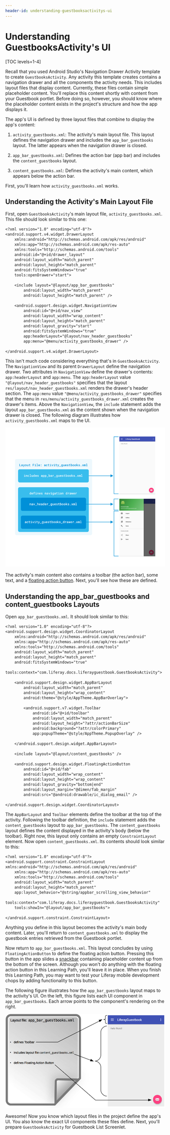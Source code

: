 ```yaml
---
header-id: understanding-guestbooksactivitys-ui
---
```


# Understanding GuestbooksActivity's UI

[TOC levels=1-4]

Recall that you used Android Studio's Navigation Drawer Activity template to 
create `GuestbooksActivity`. Any activity this template creates contains a 
navigation drawer and all the components the activity needs. This includes 
layout files that display content. Currently, these files contain simple 
placeholder content. You'll replace this content shortly with content from your 
Guestbook portlet. Before doing so, however, you should know where the 
placeholder content exists in the project's structure and how the app displays 
it. 

The app's UI is defined by three layout files that combine to display the app's 
content: 

1. `activity_guestbooks.xml`: The activity's main layout file. This layout 
   defines the navigation drawer and includes the `app_bar_guestbooks` layout. 
   The latter appears when the navigation drawer is closed. 

2. `app_bar_guestbooks.xml`: Defines the action bar (app bar) and includes the 
   `content_guestbooks` layout. 

3. `content_guestbooks.xml`: Defines the activity's main content, which appears 
   below the action bar. 

First, you'll learn how `activity_guestbooks.xml` works. 

## Understanding the Activity's Main Layout File

First, open `GuestbooksActivity`'s main layout file, `activity_guestbooks.xml`. 
This file should look similar to this one: 

    <?xml version="1.0" encoding="utf-8"?>
    <android.support.v4.widget.DrawerLayout 
        xmlns:android="http://schemas.android.com/apk/res/android"
        xmlns:app="http://schemas.android.com/apk/res-auto"
        xmlns:tools="http://schemas.android.com/tools" 
        android:id="@+id/drawer_layout"
        android:layout_width="match_parent" 
        android:layout_height="match_parent"
        android:fitsSystemWindows="true" 
        tools:openDrawer="start">

        <include layout="@layout/app_bar_guestbooks" 
            android:layout_width="match_parent"
            android:layout_height="match_parent" />

        <android.support.design.widget.NavigationView 
            android:id="@+id/nav_view"
            android:layout_width="wrap_content" 
            android:layout_height="match_parent"
            android:layout_gravity="start" 
            android:fitsSystemWindows="true"
            app:headerLayout="@layout/nav_header_guestbooks" 
            app:menu="@menu/activity_guestbooks_drawer" />

    </android.support.v4.widget.DrawerLayout>

This isn't much code considering everything that's in `GuestbooksActivity`. The 
`NavigationView` and its parent `DrawerLayout` define the navigation drawer. Two 
attributes in `NavigationView` define the drawer's contents: `app:headerLayout` 
and `app:menu`. The `app:headerLayout` value `"@layout/nav_header_guestbooks"` 
specifies that the layout `res/layout/nav_header_guestbooks.xml` renders the 
drawer's header section. The `app:menu` value 
`"@menu/activity_guestbooks_drawer"` specifies that the menu in 
`res/menu/activity_guestbooks_drawer.xml` creates the drawer's items. Above the 
`NavigationView`, the `include` statement adds the layout 
`app_bar_guestbooks.xml` as the content shown when the navigation drawer is 
closed. The following diagram illustrates how `activity_guestbooks.xml` maps to 
the UI. 

![Figure 1: The `activity_guestbooks.xml` layout defines the app's main UI components.](../../../images/android-activity-guestbooks.png)

The activity's main content also contains a toolbar (the action bar), some text, 
and a 
[floating action button](https://www.google.com/design/spec/components/buttons-floating-action-button.html). 
Next, you'll see how these are defined. 

## Understanding the app_bar_guestbooks and content_guestbooks Layouts

Open `app_bar_guestbooks.xml`. It should look similar to this: 

    <?xml version="1.0" encoding="utf-8"?>
    <android.support.design.widget.CoordinatorLayout
        xmlns:android="http://schemas.android.com/apk/res/android"
        xmlns:app="http://schemas.android.com/apk/res-auto"
        xmlns:tools="http://schemas.android.com/tools" 
        android:layout_width="match_parent"
        android:layout_height="match_parent" 
        android:fitsSystemWindows="true"
        tools:context="com.liferay.docs.liferayguestbook.GuestbooksActivity">

        <android.support.design.widget.AppBarLayout
            android:layout_width="match_parent"
            android:layout_height="wrap_content"
            android:theme="@style/AppTheme.AppBarOverlay">

            <android.support.v7.widget.Toolbar 
                android:id="@+id/toolbar"
                android:layout_width="match_parent" 
                android:layout_height="?attr/actionBarSize"
                android:background="?attr/colorPrimary" 
                app:popupTheme="@style/AppTheme.PopupOverlay" />

        </android.support.design.widget.AppBarLayout>

        <include layout="@layout/content_guestbooks" />

        <android.support.design.widget.FloatingActionButton 
            android:id="@+id/fab"
            android:layout_width="wrap_content" 
            android:layout_height="wrap_content"
            android:layout_gravity="bottom|end" 
            android:layout_margin="@dimen/fab_margin"
            android:src="@android:drawable/ic_dialog_email" />

    </android.support.design.widget.CoordinatorLayout>

The `AppBarLayout` and `Toolbar` elements define the toolbar at the top of the 
activity. Following the toolbar definition, the `include` statement adds the 
`content_guestbooks` layout to `app_bar_guestbooks`. The `content_guestbooks` 
layout defines the content displayed in the activity's body (below the toolbar). 
Right now, this layout only contains an empty `ConstraintLayout` element. Now 
open `content_guestbooks.xml`. Its contents should look similar to this: 

    <?xml version="1.0" encoding="utf-8"?>
    <android.support.constraint.ConstraintLayout xmlns:android="http://schemas.android.com/apk/res/android"
        xmlns:app="http://schemas.android.com/apk/res-auto"
        xmlns:tools="http://schemas.android.com/tools"
        android:layout_width="match_parent"
        android:layout_height="match_parent"
        app:layout_behavior="@string/appbar_scrolling_view_behavior"
        tools:context="com.liferay.docs.liferayguestbook.GuestbooksActivity"
        tools:showIn="@layout/app_bar_guestbooks">

    </android.support.constraint.ConstraintLayout>

Anything you define in this layout becomes the activity's main body content. 
Later, you'll return to `content_guestbooks.xml` to display the guestbook 
entries retrieved from the Guestbook portlet. 

Now return to `app_bar_guestbooks.xml`. This layout concludes by using 
`FloatingActionButton` to define the floating action button. Pressing this 
button in the app slides a 
[snackbar](https://www.google.com/design/spec/components/snackbars-toasts.html) 
containing placeholder content up from the bottom of the screen. Although you 
won't do anything with the floating action button in this Learning Path, you'll 
leave it in place. When you finish this Learning Path, you may want to test your 
Liferay mobile development chops by adding functionality to this button. 

The following figure illustrates how the `app_bar_guestbooks` layout maps to the 
activity's UI. On the left, this figure lists each UI component in 
`app_bar_guestbooks`. Each arrow points to the component's rendering on the 
right. 

![Figure 2: The layout `app_bar_guestbooks.xml` defines the activity's main content.](../../../images/android-app-bar-guestbooks.png)

Awesome! Now you know which layout files in the project define the app's UI. You 
also know the exact UI components these files define. Next, you'll prepare 
`GuestbooksActivity` for Guestbook List Screenlet. 
